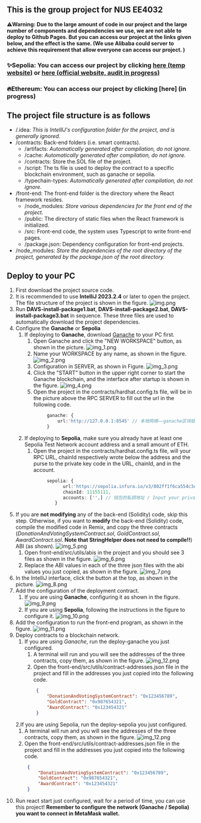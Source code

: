 ## This is the group project for NUS EE4032

:warning:__Warning: Due to the large amount of code in our project and the large number of components and dependencies we use, we are not able to deploy to Github Pages. But you can access our project at the links given below, and the effect is the same. (We use Alibaba could server to achieve this requirement that allow everyone can access our project. )__
### :sparkles:Sepolia: You can access our project by clicking [here (temp website)](http://39.106.52.235) or [here (official website, audit in progress)](http://www.letusdonate.asia)
### :fire:Ethereum: You can access our project by clicking [here] (in progress)


## The project file structure is as follows
* /.idea: *This is IntellIJ's configuration folder for the project, and is generally ignored.*
* /contracts: Back-end folders (i.e. smart contracts).
    * /artifacts: *Automatically generated after compilation, do not ignore.*
    * /cache: *Automatically generated after compilation, do not ignore.*
    * /contracts: Store the.SOL file of the project.
    * /script: The ts file is used to deploy the contract to a specific blockchain environment, such as ganache or sepolia.
    * /typechain-types: *Automatically generated after compilation, do not ignore.*
* /front-end: The front-end folder is the directory where the React framework resides.
    * /node_modules: *Store various dependencies for the front end of the project.*
    * /public: The directory of static files when the React framework is initialized.
    * /src: Front-end code, the system uses Typescript to write front-end pages.
    * /package.json: Dependency configuration for front-end projects.
* /node_modules: *Store the dependencies of the root directory of the project, generated by the package.json of the root directory.*


## Deploy to your PC
1. First download the project source code.
2. It is recommended to use **IntelliJ 2023.2.4** or later to open the project. The file structure of the project is shown in the figure. ![img.png](./imgs/img.png)
3. Run **DAVS-install-package1.bat**, **DAVS-install-package2.bat**, **DAVS-install-package3.bat** in sequence. These three files are used to automatically download the project dependencies.
4. Configure the **Ganache** or **Sepolia**
    1. If deploying to **Ganache**, download [Ganache](https://archive.trufflesuite.com/ganache/) to your PC first.
        1. Open Ganache and click the "NEW WORKSPACE" button, as shown in the picture. ![img_1.png](imgs/img_1.png)
        2. Name your WORKSPACE by any name, as shown in the figure. ![img_2.png](imgs/img_2.png)
        3. Configuration in SERVER, as shown in Figure. ![img_3.png](imgs/img_3.png)
        4. Click the "START" button in the upper right corner to start the Ganache blockchain, and the interface after startup is shown in the figure. ![img_4.png](imgs/img_4.png)
        5. Open the project in the contracts/hardhat.config.ts file, will be in the picture above the RPC SERVER to fill out the url in the following code.
            ```typescript jsx
                 ganache: {
                     url:'http://127.0.0.1:8545' // 本地网络——ganache区块链端口
                 }
            ```
    2. If deploying to **Sepolia**, make sure you already have at least one Sepolia Test Network account address and a small amount of ETH.
        1. Open the project in the contracts/hardhat.config.ts file, will your RPC URL, chainId respectively wrote below the address and the purse to the private key code in the URL, chainId, and in the account.
            ```typescript jsx
                 sepolia: {
                       url:'https://sepolia.infura.io/v3/802ff1f6ca554c3ea370f0acebae425d', // 公共网络——Sepolia区块链端口
                       chainId: 11155111,
                       accounts: ['',] // 钱包的私钥地址 / Input your private key here if you need to deploy to the Sepolia test network
                    }
            ```
5. If you are **not modifying** any of the back-end (Solidity) code, skip this step. Otherwise, if you want to **modify** the back-end (Solidity) code, compile the modified code in Remix, and copy the three contracts (*DonationAndVotingSystemContract.sol*, *GoldContract.sol*, *AwardContract.sol*. **Note that StringHelper does not need to compile!!**) ABI (as shown). ![img_5.png](imgs/img_5.png)
    1. Open front-end/src/utils/abis in the project and you should see 3 files as shown in the figure. ![img_6.png](imgs/img_6.png)
    2. Replace the ABI values in each of the three json files with the abi values you just copied, as shown in the figure. ![img_7.png](imgs/img_7.png)
6. In the IntelliJ interface, click the button at the top, as shown in the picture. ![img_8.png](imgs/img_8.png)
7. Add the configuration of the deployment contract.
    1. If you are using **Ganache**, configuring it as shown in the figure. ![img_9.png](imgs/img_9.png)
    2. If you are using **Sepolia**, following the instructions in the figure to configure it. ![img_10.png](imgs/img_10.png)
8. Add the configuration to run the front-end program, as shown in the figure. ![img_11.png](imgs/img_11.png)
9. Deploy contracts to a blockchain network.
    1. If you are using _Ganache_, run the deploy-ganache you just configured.
        1. A terminal will run and you will see the addresses of the three contracts, copy them, as shown in the figure. ![img_12.png](imgs/img_12.png)
        2. Open the front-end/src/utils/contract-addresses.json file in the project and fill in the addresses you just copied into the following code.
            ``` json
             {
                 "DonationAndVotingSystemContract": "0x123456789",
                 "GoldContract": "0x987654321",
                 "AwardContract": "0x123454321"
             }
            ```
   2.If you are using Sepolia, run the deploy-sepolia you just configured.
    1. A terminal will run and you will see the addresses of the three contracts, copy them, as shown in the figure. ![img_12.png](imgs/img_12.png)
    2. Open the front-end/src/utils/contract-addresses.json file in the project and fill in the addresses you just copied into the following code.
        ``` json
         {
             "DonationAndVotingSystemContract": "0x123456789",
             "GoldContract": "0x987654321",
             "AwardContract": "0x123454321"
         }
        ```
10. Run react start just configured, wait for a period of time, you can use this project! __Remember to configure the network (Ganache / Sepolia) you want to connect in MetaMask wallet.__ 


